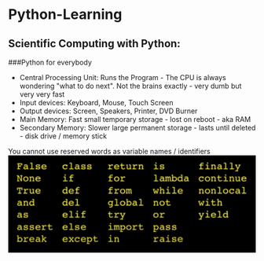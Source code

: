 # Python-Learning

## Scientific Computing with Python:
###Python for everybody

- Central Processing Unit: Runs the Program - The CPU is always wondering "what to do next". Not the brains exactly - very dumb but very very fast
- Input devices: Keyboard, Mouse, Touch Screen
- Output devices: Screen, Speakers, Printer, DVD Burner
- Main Memory: Fast small temporary storage - lost on reboot - aka RAM
- Secondary Memory: Slower large permanent storage - lasts until deleted - disk drive / memory stick

You cannot use reserved words as variable names / identifiers
![img.png](img.png)